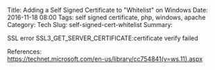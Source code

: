 
Title: Adding a Self Signed Certificate to "Whitelist" on Windows
Date: 2016-11-18 08:00
Tags: self signed certificate, php, windows, apache
Category: Tech
Slug: self-signed-cert-whitelist
Summary: 


SSL error SSL3_GET_SERVER_CERTIFICATE:certificate verify failed


References:  
https://technet.microsoft.com/en-us/library/cc754841(v=ws.11).aspx  
